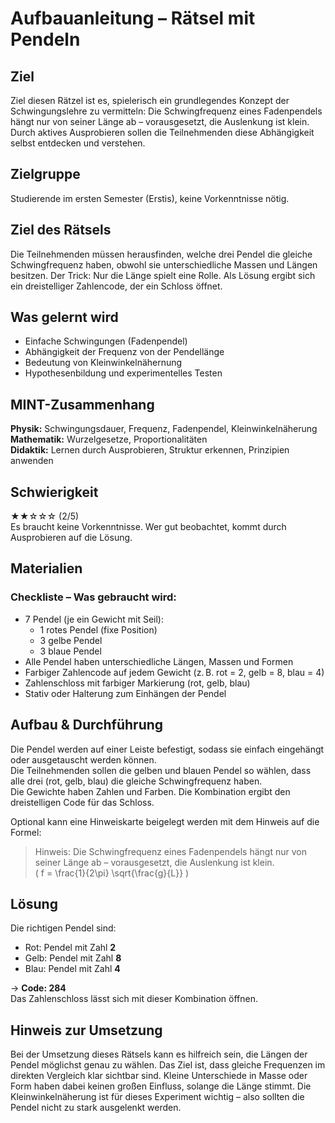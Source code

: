 # Aufbauanleitung – Rätsel mit Pendeln

## Ziel

Ziel diesen Rätzel ist es, spielerisch ein grundlegendes Konzept der Schwingungslehre zu vermitteln: Die Schwingfrequenz eines Fadenpendels hängt nur von seiner Länge ab – vorausgesetzt, die Auslenkung ist klein. Durch aktives Ausprobieren sollen die Teilnehmenden diese Abhängigkeit selbst entdecken und verstehen.

## Zielgruppe

Studierende im ersten Semester (Erstis), keine Vorkenntnisse nötig.

## Ziel des Rätsels

Die Teilnehmenden müssen herausfinden, welche drei Pendel die gleiche Schwingfrequenz haben, obwohl sie unterschiedliche Massen und Längen besitzen. Der Trick: Nur die Länge spielt eine Rolle. Als Lösung ergibt sich ein dreistelliger Zahlencode, der ein Schloss öffnet.

## Was gelernt wird

- Einfache Schwingungen (Fadenpendel)  
- Abhängigkeit der Frequenz von der Pendellänge  
- Bedeutung von Kleinwinkelnähernung  
- Hypothesenbildung und experimentelles Testen  

## MINT-Zusammenhang

**Physik:** Schwingungsdauer, Frequenz, Fadenpendel, Kleinwinkelnäherung  
**Mathematik:** Wurzelgesetze, Proportionalitäten  
**Didaktik:** Lernen durch Ausprobieren, Struktur erkennen, Prinzipien anwenden  

## Schwierigkeit

★★☆☆☆ (2/5)  
Es braucht keine Vorkenntnisse. Wer gut beobachtet, kommt durch Ausprobieren auf die Lösung.

## Materialien

### Checkliste – Was gebraucht wird:

- 7 Pendel (je ein Gewicht mit Seil):  
  - 1 rotes Pendel (fixe Position)  
  - 3 gelbe Pendel  
  - 3 blaue Pendel  
- Alle Pendel haben unterschiedliche Längen, Massen und Formen  
- Farbiger Zahlencode auf jedem Gewicht (z. B. rot = 2, gelb = 8, blau = 4)  
- Zahlenschloss mit farbiger Markierung (rot, gelb, blau)  
- Stativ oder Halterung zum Einhängen der Pendel  

## Aufbau & Durchführung

Die Pendel werden auf einer Leiste befestigt, sodass sie einfach eingehängt oder ausgetauscht werden können.  
Die Teilnehmenden sollen die gelben und blauen Pendel so wählen, dass alle drei (rot, gelb, blau) die gleiche Schwingfrequenz haben.  
Die Gewichte haben Zahlen und Farben. Die Kombination ergibt den dreistelligen Code für das Schloss.  

Optional kann eine Hinweiskarte beigelegt werden mit dem Hinweis auf die Formel:

> Hinweis: Die Schwingfrequenz eines Fadenpendels hängt nur von seiner Länge ab – vorausgesetzt, die Auslenkung ist klein.  
> \( f = \frac{1}{2\pi} \sqrt{\frac{g}{L}} \)

## Lösung

Die richtigen Pendel sind:

- Rot: Pendel mit Zahl **2**  
- Gelb: Pendel mit Zahl **8**  
- Blau: Pendel mit Zahl **4**

→ **Code: 284**  
Das Zahlenschloss lässt sich mit dieser Kombination öffnen.

## Hinweis zur Umsetzung

Bei der Umsetzung dieses Rätsels kann es hilfreich sein, die Längen der Pendel möglichst genau zu wählen. Das Ziel ist, dass gleiche Frequenzen im direkten Vergleich klar sichtbar sind. Kleine Unterschiede in Masse oder Form haben dabei keinen großen Einfluss, solange die Länge stimmt. Die Kleinwinkelnäherung ist für dieses Experiment wichtig – also sollten die Pendel nicht zu stark ausgelenkt werden.

